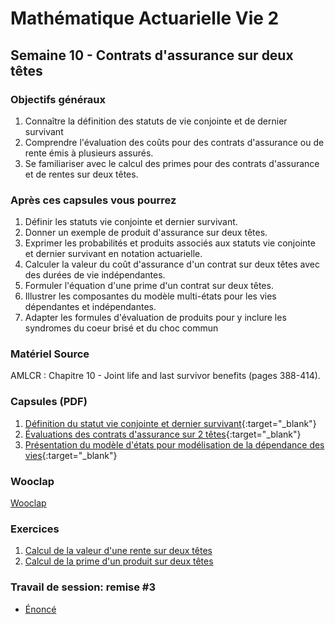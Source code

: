 # Mathématique Actuarielle Vie 2 


## Semaine 10 - Contrats d'assurance sur deux têtes


### Objectifs généraux
1. Connaître la définition des statuts de vie conjointe et de dernier survivant 
2. Comprendre l'évaluation des coûts pour des contrats d'assurance ou de rente émis à plusieurs assurés.
3. Se familiariser avec le calcul des primes pour des contrats d'assurance et de rentes sur deux têtes.



### Après ces capsules vous pourrez
1. Définir les statuts vie conjointe et dernier survivant.
2. Donner un exemple de produit d'assurance sur deux têtes.
3. Exprimer les probabilités et produits associés aux statuts vie conjointe et dernier survivant en notation actuarielle.
4. Calculer la valeur du coût d'assurance d'un contrat sur deux têtes avec des durées de vie indépendantes.
6. Formuler l'équation d'une prime d'un contrat sur deux têtes.
7. Illustrer les composantes du modèle multi-états pour les vies dépendantes et indépendantes. 
8. Adapter les formules d'évaluation de produits pour y inclure les syndromes du coeur brisé et du choc commun


### Matériel Source
AMLCR : Chapitre 10 - Joint life and last survivor benefits (pages 388-414).

### Capsules (PDF)


1. [Définition du statut vie conjointe et dernier survivant](./diapositives/chap8-jlls.pdf){:target="_blank"}
2. [Évaluations des contrats d'assurance sur 2 têtes](./diapositives/chap8-evaluation.pdf){:target="_blank"}
3. [Présentation du modèle d'états pour modélisation de la dépendance des vies](./diapositives/chap8-mme.pdf){:target="_blank"}

### Wooclap

[Wooclap](https://app.wooclap.com/ACT2007JLLS)


### Exercices


1. [Calcul de la valeur d'une rente sur deux têtes](notebook/exemple_10_1.ipynb)
2. [Calcul de la prime d'un produit sur deux têtes](notebook/exemple_10_2.ipynb)


### Travail de session: remise #3
- [Énoncé](remise3.md)